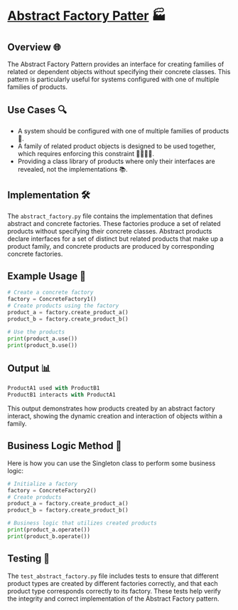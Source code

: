 # [Abstract Factory Patter](../) 🏭

## Overview 🌐
The Abstract Factory Pattern provides an interface for creating families of related or dependent objects without specifying their concrete classes. This pattern is particularly useful for systems configured with one of multiple families of products.

## Use Cases 🔍
- A system should be configured with one of multiple families of products 🏢.
- A family of related product objects is designed to be used together, which requires enforcing this constraint 👨‍👩‍👧‍👦.
- Providing a class library of products where only their interfaces are revealed, not the implementations 📚.

## Implementation 🛠️
The `abstract_factory.py` file contains the implementation that defines abstract and concrete factories. These factories produce a set of related products without specifying their concrete classes. Abstract products declare interfaces for a set of distinct but related products that make up a product family, and concrete products are produced by corresponding concrete factories.

## Example Usage 📝
```python
# Create a concrete factory
factory = ConcreteFactory1()
# Create products using the factory
product_a = factory.create_product_a()
product_b = factory.create_product_b()

# Use the products
print(product_a.use())
print(product_b.use())
```

## Output 📊
```python
ProductA1 used with ProductB1
ProductB1 interacts with ProductA1
```
This output demonstrates how products created by an abstract factory interact, showing the dynamic creation and interaction of objects within a family.

## Business Logic Method 🧠

Here is how you can use the Singleton class to perform some business logic:
```python
# Initialize a factory
factory = ConcreteFactory2()
# Create products
product_a = factory.create_product_a()
product_b = factory.create_product_b()

# Business logic that utilizes created products
print(product_a.operate())
print(product_b.operate())

```
## Testing 🧪
The `test_abstract_factory.py` file includes tests to ensure that different product types are created by different factories correctly, and that each product type corresponds correctly to its factory. These tests help verify the integrity and correct implementation of the Abstract Factory pattern.
